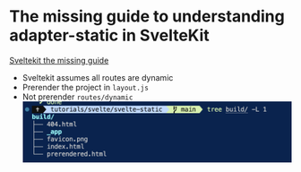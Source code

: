 # The missing guide to understanding adapter-static in SvelteKit

[Sveltekit the missing guide](https://khromov.se/the-missing-guide-to-understanding-adapter-static-in-sveltekit/)

- Sveltekit assumes all routes are dynamic
- Prerender the project in `layout.js`
- Not prerender `routes/dynamic`
![](/images/not-prerender-dynamic.png)




